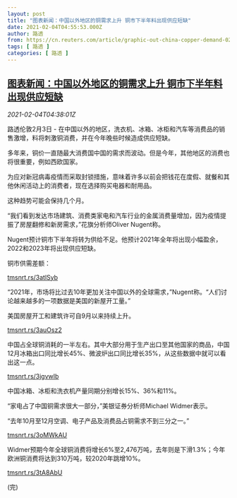 ```yaml
---
layout: post
title: "图表新闻：中国以外地区的铜需求上升 铜市下半年料出现供应短缺"
date: 2021-02-04T04:55:53.000Z
author: 路透
from: https://cn.reuters.com/article/graphic-out-china-copper-demand-0204-idCNKBS2A40GM
tags: [ 路透 ]
categories: [ 路透 ]
---
```

<!--1612414553000-->
[图表新闻：中国以外地区的铜需求上升 铜市下半年料出现供应短缺](https://cn.reuters.com/article/graphic-out-china-copper-demand-0204-idCNKBS2A40GM)
------

<div>
<div><i>2021-02-04T04:38:01Z</i></div><p>路透伦敦2月3日 - 在中国以外的地区，洗衣机、冰箱、冰柜和汽车等消费品的销售激增，料将刺激铜消费，并在今年晚些时候造成供应短缺。</p><p>多年来，铜价一直随最大消费国中国的需求而波动。但是今年，其他地区的消费也将很重要，例如西欧国家。</p><p>为应对新冠病毒疫情而采取封锁措施，意味着许多以前会把钱花在度假、就餐和其他休闲活动上的消费者，现在选择购买电器和耐用品。</p><p>这种趋势可能会保持几个月。</p><p>“我们看到发达市场建筑、消费类家电和汽车行业的金属消费量增加，因为疫情提振了房屋翻修和新房需求，”花旗分析师Oliver Nugent称。</p><p>Nugent预计铜市下半年将转为供给不足。他预计2021年全年将出现小幅盈余，2022和2023年将出现供应短缺。</p><p>铜市供需差额：</p><p><a href="https://tmsnrt.rs/3atlSyb">tmsnrt.rs/3atlSyb</a></p><p>“2021年，市场将比过去10年更加关注中国以外的全球需求，”Nugent称。“人们讨论越来越多的一项数据是美国的新屋开工量。”</p><p>美国房屋开工和建筑许可自9月以来持续上升。</p><p><a href="https://tmsnrt.rs/3auOsz2">tmsnrt.rs/3auOsz2</a></p><p>中国占全球铜消耗的一半左右。其中大部分用于生产出口至其他国家的商品，中国12月冰箱出口同比增长45%、微波炉出口同比增长35%，从这些数据中就可以看出这一点。</p><p><a href="https://tmsnrt.rs/3jgvwIb">tmsnrt.rs/3jgvwIb</a></p><p>中国冰箱、冰柜和洗衣机产量同期分别增长15%、36%和11%。</p><p>“家电占了中国铜需求很大一部分，”美银证券分析师Michael Widmer表示。</p><p>“去年10月至12月空调、电子产品及消费品占铜需求不到三分之一。”</p><p><a href="https://tmsnrt.rs/3oMWkAU">tmsnrt.rs/3oMWkAU</a></p><p>Widmer预期今年全球铜消费将增长6%至2,476万吨，去年则是下滑1.3%；今年欧洲铜消费将达到310万吨，较2020年跳增10%。</p><p><a href="https://tmsnrt.rs/3tA8AbU">tmsnrt.rs/3tA8AbU</a></p><p>(完)</p>
</div>
